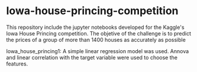 # Iowa-house-princing-competition

This repository include the jupyter notebooks developed for the Kaggle's Iowa House Princing competition. The objetive of the challenge is to predict the prices of a group of more than 1400 houses as accurately as possible

Iowa_house_princing1: A simple linear regression model was used. Annova and linear correlation with the target variable were used to choose the features.
